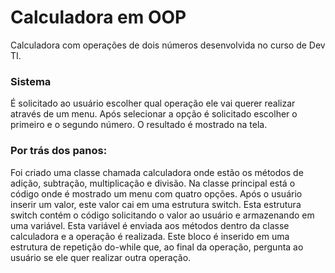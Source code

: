 # Calculadora em OOP
Calculadora com operações de dois números desenvolvida no curso de Dev TI.

### Sistema
É solicitado ao usuário escolher qual operação ele vai querer realizar através de um menu.
Após selecionar a opção é solicitado escolher o primeiro e o segundo número.
O resultado é mostrado na tela.
### Por trás dos panos:
Foi criado uma classe chamada calculadora onde estão os métodos de adição, subtração, multiplicação e divisão.
Na classe principal está o código onde é mostrado um menu com quatro opções.
Após o usuário inserir um valor, este valor cai em uma estrutura switch.
Esta estrutura switch contém o código solicitando o valor ao usuário e armazenando em uma variável.
Esta variável é enviada aos métodos dentro da classe calculadora e a operação é realizada.
Este bloco é inserido em uma estrutura de repetição do-while que, ao final da operação, pergunta ao usuário se ele quer realizar outra operação.
